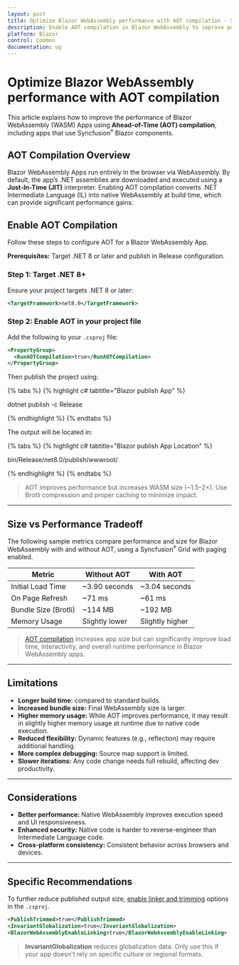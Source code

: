```yaml
---
layout: post
title: Optimize Blazor WebAssembly performance with AOT compilation - Syncfusion
description: Enable AOT compilation in Blazor WebAssembly to improve performance, understand trade-offs, and review size versus performance considerations and more details.
platform: Blazor
control: Common
documentation: ug
---
```


# Optimize Blazor WebAssembly performance with AOT compilation

This article explains how to improve the performance of Blazor WebAssembly (WASM) Apps using **Ahead-of-Time (AOT) compilation**, including apps that use Syncfusion<sup style="font-size:70%">&reg;</sup> Blazor components.

## AOT Compilation Overview

Blazor WebAssembly Apps run entirely in the browser via WebAssembly. By default, the app’s .NET assemblies are downloaded and executed using a **Just-In-Time (JIT)** interpreter. Enabling AOT compilation converts .NET Intermediate Language (IL) into native WebAssembly at build time, which can provide significant performance gains.

## Enable AOT Compilation

Follow these steps to configure AOT for a Blazor WebAssembly App.

**Prerequisites:** Target .NET 8 or later and publish in Release configuration.

### Step 1: Target .NET 8+

Ensure your project targets .NET 8 or later:

```xml
<TargetFramework>net8.0</TargetFramework>
```

### Step 2: Enable AOT in your project file

Add the following to your `.csproj` file:

```xml
<PropertyGroup>
  <RunAOTCompilation>true</RunAOTCompilation>
</PropertyGroup>
```

Then publish the project using:

{% tabs %}
{% highlight c# tabtitle="Blazor publish App" %}

dotnet publish -c Release

{% endhighlight %}
{% endtabs %}

The output will be located in:

{% tabs %}
{% highlight c# tabtitle="Blazor publish App Location" %}

bin/Release/net8.0/publish/wwwroot/

{% endhighlight %}
{% endtabs %}

> AOT improves performance but increases WASM size (~1.5–2×). Use Brotli compression and proper caching to minimize impact.

---

## Size vs Performance Tradeoff
The following sample metrics compare performance and size for Blazor WebAssembly with and without AOT, using a Syncfusion<sup style="font-size:70%">&reg;</sup> Grid with paging enabled.

| Metric                     | Without AOT          | With AOT             |
|----------------------------|----------------------|----------------------|
| Initial Load Time          | ~3.90 seconds        | ~3.04 seconds        |
| On Page Refresh            | ~71 ms               | ~61 ms               |
| Bundle Size (Brotli)       | ~114 MB              | ~192 MB              |
| Memory Usage               | Slightly lower       | Slightly higher      |

> [AOT compilation](https://learn.microsoft.com/en-us/aspnet/core/blazor/webassembly-build-tools-and-aot#ahead-of-time-aot-compilation) increases app size but can significantly improve load time, interactivity, and overall runtime performance in Blazor WebAssembly apps.

---

## Limitations

- **Longer build time:** compared to standard builds.
- **Increased bundle size:** Final WebAssembly size is larger.
- **Higher memory usage:** While AOT improves performance, it may result in slightly higher memory usage at runtime due to native code execution.
- **Reduced flexibility:** Dynamic features (e.g., reflection) may require additional handling.
- **More complex debugging:** Source map support is limited.
- **Slower iterations:** Any code change needs full rebuild, affecting dev productivity.

---

## Considerations

- **Better performance:** Native WebAssembly improves execution speed and UI responsiveness.
- **Enhanced security:** Native code is harder to reverse-engineer than Intermediate Language code.
- **Cross-platform consistency:** Consistent behavior across browsers and devices.

---

## Specific Recommendations

To further reduce published output size, [enable linker and trimming](https://learn.microsoft.com/en-us/dotnet/core/deploying/trimming/trimming-options#enable-trimming) options in the `.csproj`.

```xml
<PublishTrimmed>true</PublishTrimmed>
<InvariantGlobalization>true</InvariantGlobalization>
<BlazorWebAssemblyEnableLinking>true</BlazorWebAssemblyEnableLinking>
```

> **InvariantGlobalization** reduces globalization data. Only use this if your app doesn't rely on specific culture or regional formats.